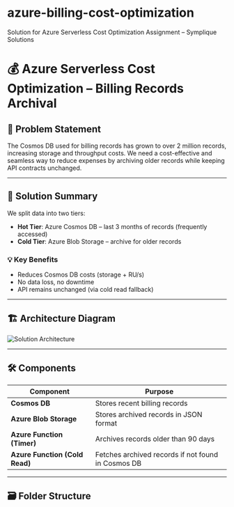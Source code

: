 # azure-billing-cost-optimization
Solution for Azure Serverless Cost Optimization Assignment – Symplique Solutions

# 💰 Azure Serverless Cost Optimization – Billing Records Archival

## 🔧 Problem Statement

The Cosmos DB used for billing records has grown to over 2 million records, increasing storage and throughput costs. We need a cost-effective and seamless way to reduce expenses by archiving older records while keeping API contracts unchanged.

---

## 🎯 Solution Summary

We split data into two tiers:

- **Hot Tier**: Azure Cosmos DB – last 3 months of records (frequently accessed)
- **Cold Tier**: Azure Blob Storage – archive for older records

### 💡 Key Benefits

- Reduces Cosmos DB costs (storage + RU/s)
- No data loss, no downtime
- API remains unchanged (via cold read fallback)

---

## 🏗️ Architecture Diagram

![Solution Architecture](architecture/solution_diagram.png)

---

## 🛠️ Components

| Component | Purpose |
|----------|---------|
| **Cosmos DB** | Stores recent billing records |
| **Azure Blob Storage** | Stores archived records in JSON format |
| **Azure Function (Timer)** | Archives records older than 90 days |
| **Azure Function (Cold Read)** | Fetches archived records if not found in Cosmos DB |

---

## 🗃️ Folder Structure

